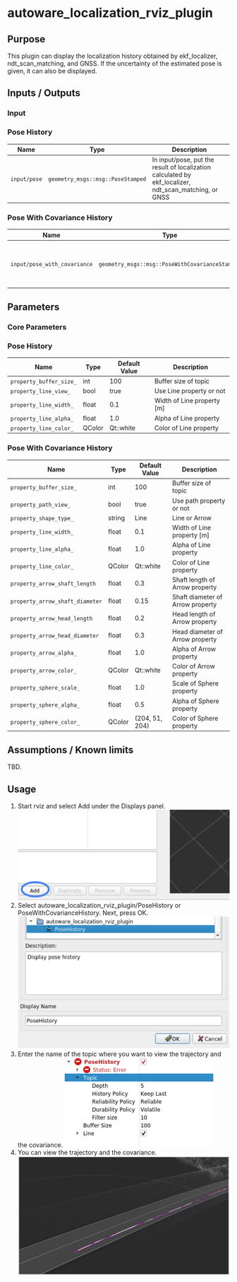 # autoware_localization_rviz_plugin

## Purpose

This plugin can display the localization history obtained by ekf_localizer, ndt_scan_matching, and GNSS.
If the uncertainty of the estimated pose is given, it can also be displayed.

## Inputs / Outputs

### Input

### Pose History

| Name         | Type                              | Description                                                                                           |
| ------------ | --------------------------------- | ----------------------------------------------------------------------------------------------------- |
| `input/pose` | `geometry_msgs::msg::PoseStamped` | In input/pose, put the result of localization calculated by ekf_localizer, ndt_scan_matching, or GNSS |

### Pose With Covariance History

| Name                         | Type                                            | Description                                                                                                           |
| ---------------------------- | ----------------------------------------------- | --------------------------------------------------------------------------------------------------------------------- |
| `input/pose_with_covariance` | `geometry_msgs::msg::PoseWithCovarianceStamped` | In input/pose_with_covariance, put the result of localization calculated by ekf_localizer, ndt_scan_matching, or GNSS |

## Parameters

### Core Parameters

### Pose History

| Name                    | Type   | Default Value | Description                |
| ----------------------- | ------ | ------------- | -------------------------- |
| `property_buffer_size_` | int    | 100           | Buffer size of topic       |
| `property_line_view_`   | bool   | true          | Use Line property or not   |
| `property_line_width_`  | float  | 0.1           | Width of Line property [m] |
| `property_line_alpha_`  | float  | 1.0           | Alpha of Line property     |
| `property_line_color_`  | QColor | Qt::white     | Color of Line property     |

### Pose With Covariance History

| Name                            | Type   | Default Value  | Description                      |
| ------------------------------- | ------ | -------------- | -------------------------------- |
| `property_buffer_size_`         | int    | 100            | Buffer size of topic             |
| `property_path_view_`           | bool   | true           | Use path property or not         |
| `property_shape_type_`          | string | Line           | Line or Arrow                    |
| `property_line_width_`          | float  | 0.1            | Width of Line property [m]       |
| `property_line_alpha_`          | float  | 1.0            | Alpha of Line property           |
| `property_line_color_`          | QColor | Qt::white      | Color of Line property           |
| `property_arrow_shaft_length`   | float  | 0.3            | Shaft length of Arrow property   |
| `property_arrow_shaft_diameter` | float  | 0.15           | Shaft diameter of Arrow property |
| `property_arrow_head_length`    | float  | 0.2            | Head length of Arrow property    |
| `property_arrow_head_diameter`  | float  | 0.3            | Head diameter of Arrow property  |
| `property_arrow_alpha_`         | float  | 1.0            | Alpha of Arrow property          |
| `property_arrow_color_`         | QColor | Qt::white      | Color of Arrow property          |
| `property_sphere_scale_`        | float  | 1.0            | Scale of Sphere property         |
| `property_sphere_alpha_`        | float  | 0.5            | Alpha of Sphere property         |
| `property_sphere_color_`        | QColor | (204, 51, 204) | Color of Sphere property         |

## Assumptions / Known limits

TBD.

## Usage

1. Start rviz and select Add under the Displays panel.
   ![select_add](./images/select_add.png)
2. Select autoware_localization_rviz_plugin/PoseHistory or PoseWithCovarianceHistory. Next, press OK.
   ![select_localization_plugin](./images/select_localization_plugin.png)
3. Enter the name of the topic where you want to view the trajectory and the covariance.
   ![select_topic_name](./images/select_topic_name.png)
4. You can view the trajectory and the covariance.
   ![ex_pose_with_covariance_history](./images/ex_pose_with_covariance_history.png)
